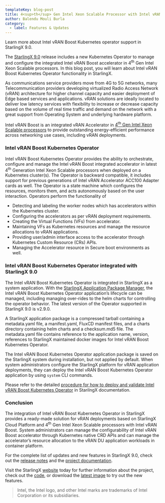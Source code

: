 ```yaml
---
templateKey: blog-post
title: 4<sup>th</sup> Gen Intel Xeon Scalable Processor with Intel vRAN Boost support in StarlingX
author: Balendu Mouli Burla
category: 
  - label: Features & Updates
---
```

Learn more about Intel vRAN Boost Kubernetes operator support in StarlingX 9.0. <!-- more -->

The [StarlingX 9.0](https://www.starlingx.io/blog/starlingx-release-9/) release includes a new Kubernetes Operator to manage and configure the integrated Intel vRAN Boost accelerator in 4<sup>th</sup> Gen Intel Xeon Scalable processors. In this blog post, you will learn about Intel vRAN Boost Kubernetes Operator functionality in StarlingX.

As communications service providers move from 4G to 5G networks, many Telecommunication providers developing virtualized Radio Access Network (vRAN) architecture for higher channel capacity and easier deployment of Edge based services and applications. vRAN solutions are ideally located to deliver low latency services with flexibility to increase or decrease capacity based on the volume of real time traffic and demand on the network with a great support from Operating System and underlying hardware platform.

Intel vRAN Boost is an integrated vRAN Accelerator in [4<sup>th</sup> Gen Intel Xeon Scalable processors](https://www.intel.com/content/www/us/en/products/docs/processors/xeon-accelerated/4th-gen-xeon-scalable-processors-product-brief.html) to provide outstanding energy-efficient performance across networking use cases, including vRAN deployments. 

### Intel vRAN Boost Kubernetes Operator 

Intel vRAN Boost Kubernetes Operator provides the ability to orchestrate, configure and manage the Intel vRAN Boost integrated accelerator in latest 4<sup>th</sup> Generation Intel Xeon Scalable processors when deployed on a Kubernetes cluster(s). The Operator is backward compatible, it includes support for previous generations of Intel vRAN Accelerator ACC100 Adapter cards as well. The Operator is a state machine which configures the resources, monitors them, and acts autonomously based on the user interaction. Operators perform the functionality of

- Detecting and labeling the worker nodes which has accelerators within the Kubernetes cluster.
- Configuring the accelerators as per vRAN deployment requirements.
- Creating the Virtual Functions (VFs) from accelerator. 
- Maintaining VFs as Kubernetes resources and manage the resource allocations to vRAN applications.
- Providing user/admin interface access to the accelerator through Kubernetes Custom Resource (CRs) APIs.
- Managing the Accelerator resource in Secure boot environments as well.


 ### Intel vRAN Boost Kubernetes Operator integrated with StarlingX 9.0

The Intel vRAN Boost Kubernetes Operator is integrated in StarlingX as a system application. With the [StarlingX Application Package Manager](https://docs.starlingx.io/system_configuration/kubernetes/system-configuration-starlingx-application-package-manager.html), the Intel vRAN Boost Kubernetes Operator application’s lifecycle can be managed, including managing over-rides to the helm charts for controlling the operator behavior. The latest version of the Operator supported in StarlingX 9.0 is v2.9.0.

A StarlingX application package is a compressed tarball containing a metadata.yaml file, a manifest.yaml, FluxCD manifest files, and a charts directory containing helm charts and a checksum.md5 file. The metadata.yaml file contains reference to the application name, version, references to StarlingX maintained docker images for Intel vRAN Boost Kubernetes Operator.

The Intel vRAN Boost Kubernetes Operator application package is saved on the StarlingX system during installation, but not applied by default. When system administrators configure the StarlingX platform for vRAN application deployments, they can deploy the Intel vRAN Boost Kubernetes Operator application by using `system` CLI commands. 

Please refer to the detailed [procedure for how to deploy and validate Intel vRAN Boost Kubernetes Operator](https://docs.starlingx.io/node_management/kubernetes/hardware_acceleration_devices/configure-sriov-fec-operator-to-enable-hw-accelerators-for-hosted-vran-containarized-workloads.html) in StarilngX documentation.

### Conclusion

The integration of Intel vRAN Boost Kubernetes Operator in StarlingX provides a ready-made solution for vRAN deployments based on StarlingX Cloud Platform and 4<sup>th</sup> Gen Intel Xeon Scalable processors with Intel vRAN Boost. System administrators can manage the configurability of Intel vRAN Boost accelerator through Kubernetes native CRD APIs and can manage the accelerator’s resource allocation to the vRAN DU application workloads in container platform.

For the complete list of updates and new features in StarlingX 9.0, check out the [release notes](https://docs.starlingx.io/releasenotes/index.html#release-notes) and the [project documentation](https://docs.starlingx.io/).

Visit the StarlingX [website](https://www.starlingx.io/) today for further information about the project, check out the [code](https://opendev.org/starlingx), or download the [latest image](https://mirror.starlingx.cengn.ca/mirror/starlingx/release/) to try out the new features.

>Intel, the Intel logo, and other Intel marks are trademarks of Intel Corporation or its subsidiaries.

